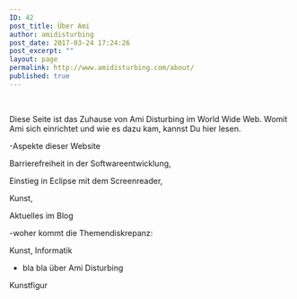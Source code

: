 ```yaml
---
ID: 42
post_title: Über Ami
author: amidisturbing
post_date: 2017-03-24 17:24:26
post_excerpt: ""
layout: page
permalink: http://www.amidisturbing.com/about/
published: true
---
```

&nbsp;

Diese Seite ist das Zuhause von Ami Disturbing im World Wide Web. Womit Ami sich einrichtet und wie es dazu kam, kannst Du hier lesen.

-Aspekte dieser Website

Barrierefreiheit in der Softwareentwicklung,

Einstieg in Eclipse mit dem Screenreader,

Kunst,

Aktuelles im Blog

-woher kommt die Themendiskrepanz:

Kunst, Informatik

- bla bla über Ami Disturbing

Kunstfigur

&nbsp;

&nbsp;